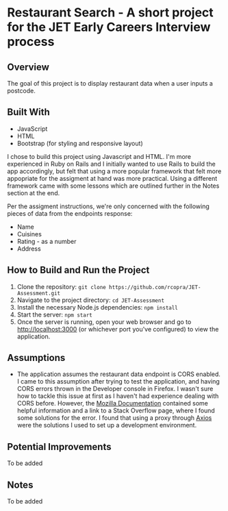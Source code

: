 # Restaurant Search - A short project for the JET Early Careers Interview process

## Overview

The goal of this project is to display restaurant data when a user inputs a postcode.

## Built With

- JavaScript
- HTML
- Bootstrap (for styling and responsive layout)

I chose to build this project using Javascript and HTML. I'm more experienced in Ruby on Rails and I initially wanted to use Rails to build the app accordingly, but felt that using a more popular framework that felt more appopriate for the assigment at hand was more practical. Using a different framework came with some lessons which are outlined further in the Notes section at the end.

Per the assigment instructions, we're only concerned with the following pieces of data from the endpoints response:

- Name
- Cuisines
- Rating - as a number
- Address

## How to Build and Run the Project

1. Clone the repository:
   `git clone https://github.com/rcopra/JET-Assessment.git`
2. Navigate to the project directory:
   `cd JET-Assessment`
3. Install the necessary Node.js dependencies:
   `npm install`
4. Start the server:
   `npm start`
5. Once the server is running, open your web browser and go to [http://localhost:3000](http://localhost:3000) (or whichever port you've configured) to view the application.

## Assumptions

- The application assumes the restaurant data endpoint is CORS enabled. I came to this assumption after trying to test the application, and having CORS errors thrown in the Developer console in Firefox. I wasn't sure how to tackle this issue at first as I haven't had experience dealing with CORS before. However, the [Mozilla Documentation](https://developer.mozilla.org/en-US/docs/Web/HTTP/CORSl) contained some helpful information and a link to a Stack Overflow page, where I found some solutions for the error. I found that using a proxy through [Axios](https://github.com/axios/axios) were the solutions I used to set up a development environment.

## Potential Improvements

To be added

## Notes

To be added
